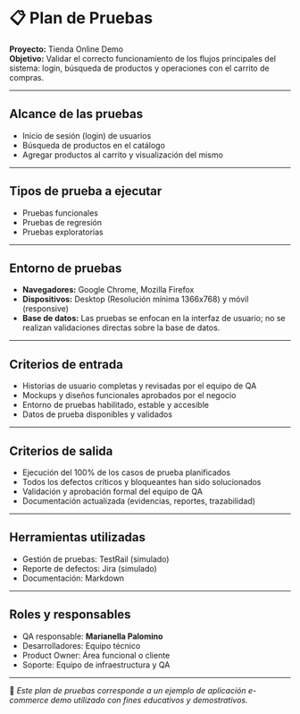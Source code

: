 # 📋 Plan de Pruebas 

**Proyecto:** Tienda Online Demo  
**Objetivo:** Validar el correcto funcionamiento de los flujos principales del sistema: login, búsqueda de productos y operaciones con el carrito de compras.

---

## Alcance de las pruebas
- Inicio de sesión (login) de usuarios
- Búsqueda de productos en el catálogo
- Agregar productos al carrito y visualización del mismo

---

## Tipos de prueba a ejecutar
- Pruebas funcionales
- Pruebas de regresión
- Pruebas exploratorias

---

## Entorno de pruebas
- **Navegadores:** Google Chrome, Mozilla Firefox
- **Dispositivos:** Desktop (Resolución mínima 1366x768) y móvil (responsive)
- **Base de datos:** Las pruebas se enfocan en la interfaz de usuario; no se realizan validaciones directas sobre la base de datos.

---

## Criterios de entrada
- Historias de usuario completas y revisadas por el equipo de QA
- Mockups y diseños funcionales aprobados por el negocio
- Entorno de pruebas habilitado, estable y accesible
- Datos de prueba disponibles y validados

---

## Criterios de salida
- Ejecución del 100% de los casos de prueba planificados
- Todos los defectos críticos y bloqueantes han sido solucionados
- Validación y aprobación formal del equipo de QA
- Documentación actualizada (evidencias, reportes, trazabilidad)

---

## Herramientas utilizadas
- Gestión de pruebas: TestRail (simulado)
- Reporte de defectos: Jira (simulado)
- Documentación: Markdown

---

## Roles y responsables
- QA responsable: **Marianella Palomino**  
- Desarrolladores: Equipo técnico  
- Product Owner: Área funcional o cliente  
- Soporte: Equipo de infraestructura y QA

---

📌 _Este plan de pruebas corresponde a un ejemplo de aplicación e-commerce demo utilizado con fines educativos y demostrativos._
